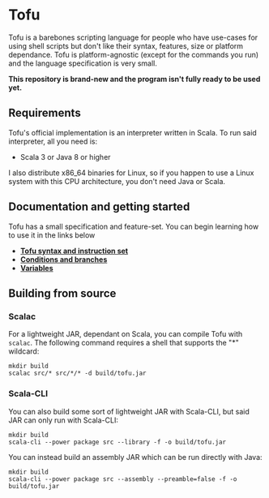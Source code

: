 # Tofu

Tofu is a barebones scripting language for people who have use-cases for using shell scripts but don't like their syntax, features, size or platform dependance. Tofu is platform-agnostic (except for the commands you run) and the language specification is very small.

**This repository is brand-new and the program isn't fully ready to be used yet.**

## Requirements

Tofu's official implementation is an interpreter written in Scala. To run said interpreter, all you need is:

* Scala 3 or Java 8 or higher

I also distribute x86_64 binaries for Linux, so if you happen to use a Linux system with this CPU architecture, you don't need Java or Scala.

## Documentation and getting started

Tofu has a small specification and feature-set. You can begin learning how to use it in the links below

* **[Tofu syntax and instruction set](doc/instructions.md)**
* **[Conditions and branches](doc/conditions.md)**
* **[Variables](doc/variables.md)**

## Building from source


### Scalac

For a lightweight JAR, dependant on Scala, you can compile Tofu with `scalac`. The following command requires a shell that supports the "*" wildcard:

```
mkdir build
scalac src/* src/*/* -d build/tofu.jar
```

### Scala-CLI

You can also build some sort of lightweight JAR with Scala-CLI, but said JAR can only run with Scala-CLI:

```
mkdir build
scala-cli --power package src --library -f -o build/tofu.jar
```

You can instead build an assembly JAR which can be run directly with Java:

```
mkdir build
scala-cli --power package src --assembly --preamble=false -f -o build/tofu.jar
```
